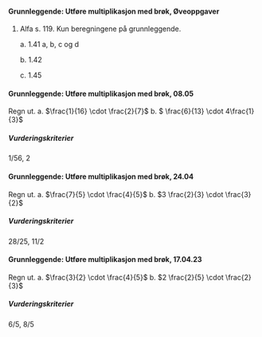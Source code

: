 #### Grunnleggende: Utføre multiplikasjon med brøk,  Øveoppgaver

1. Alfa s. 119. Kun beregningene på grunnleggende.

   a. 1.41 a, b, c og d

   b. 1.42

   c. 1.45

#### Grunnleggende: Utføre multiplikasjon med brøk,  08.05

Regn ut.
a. $\frac{1}{16} \cdot \frac{2}{7}$
b. $ \frac{6}{13} \cdot 4\frac{1}{3}$

##### Vurderingskriterier

1/56, 2

#### Grunnleggende: Utføre multiplikasjon med brøk,  24.04

Regn ut.
a. $\frac{7}{5} \cdot \frac{4}{5}$
b. $3 \frac{2}{3} \cdot \frac{3}{2}$

##### Vurderingskriterier

28/25, 11/2

#### Grunnleggende: Utføre multiplikasjon med brøk,  17.04.23

Regn ut.
a. $\frac{3}{2} \cdot \frac{4}{5}$
b. $2 \frac{2}{5} \cdot \frac{2}{3}$

##### Vurderingskriterier

6/5, 8/5

